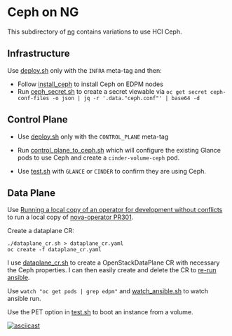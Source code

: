 # Ceph on NG

This subdirectory of [ng](..) contains variations to use HCI Ceph.

## Infrastructure

Use [deploy.sh](../deploy.sh) only with the `INFRA` meta-tag and then:

- Follow [install_ceph](install_ceph.md) to install Ceph on EDPM nodes
- Run [ceph_secret.sh](ceph_secret.sh) to create a secret viewable via
  `oc get secret ceph-conf-files -o json | jq -r '.data."ceph.conf"' | base64 -d`

## Control Plane

- Use [deploy.sh](../deploy.sh) only with the `CONTROL_PLANE` meta-tag

- Run [control_plane_to_ceph.sh](control_plane_to_ceph.sh) which will
  configure the existing Glance pods to use Ceph and create a
  `cinder-volume-ceph` pod.

- Use [test.sh](../test.sh) with `GLANCE` or `CINDER` to confirm
  they are using Ceph.

## Data Plane

Use
[Running a local copy of an operator for development without conflicts](https://github.com/openstack-k8s-operators/docs/blob/main/running_local_operator.md)
to run a local copy of
[nova-operator PR301](https://github.com/openstack-k8s-operators/nova-operator/pull/301).

Create a dataplane CR: 
```
./dataplane_cr.sh > dataplane_cr.yaml
oc create -f dataplane_cr.yaml
```
I use [dataplane_cr.sh](dataplane_cr.sh) to create 
a OpenStackDataPlane CR with necessary the Ceph properties.
I can then easily create and delete the CR to
[re-run ansible](../rerun_ansible.md).

Use `watch "oc get pods | grep edpm"` and
[watch_ansible.sh](../watch_ansible.sh) to watch ansible run.

Use the PET option in [test.sh](../test.sh) to boot an instance from a volume.

[![asciicast](https://asciinema.org/a/571558.svg)](https://asciinema.org/a/571558)
